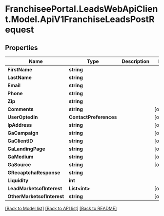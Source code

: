 # FranchiseePortal.LeadsWebApiClient.Model.ApiV1FranchiseLeadsPostRequest

## Properties

Name | Type | Description | Notes
------------ | ------------- | ------------- | -------------
**FirstName** | **string** |  | 
**LastName** | **string** |  | 
**Email** | **string** |  | 
**Phone** | **string** |  | 
**Zip** | **string** |  | 
**Comments** | **string** |  | [optional] 
**UserOptedIn** | **ContactPreferences** |  | [optional] 
**IpAddress** | **string** |  | [optional] 
**GaCampaign** | **string** |  | [optional] 
**GaClientID** | **string** |  | [optional] 
**GaLandingPage** | **string** |  | [optional] 
**GaMedium** | **string** |  | [optional] 
**GaSource** | **string** |  | [optional] 
**GRecaptchaResponse** | **string** |  | 
**Liquidity** | **int** |  | 
**LeadMarketsofInterest** | **List&lt;int&gt;** |  | [optional] 
**OtherMarketsofInterest** | **string** |  | [optional] 

[[Back to Model list]](../README.md#documentation-for-models) [[Back to API list]](../README.md#documentation-for-api-endpoints) [[Back to README]](../README.md)

